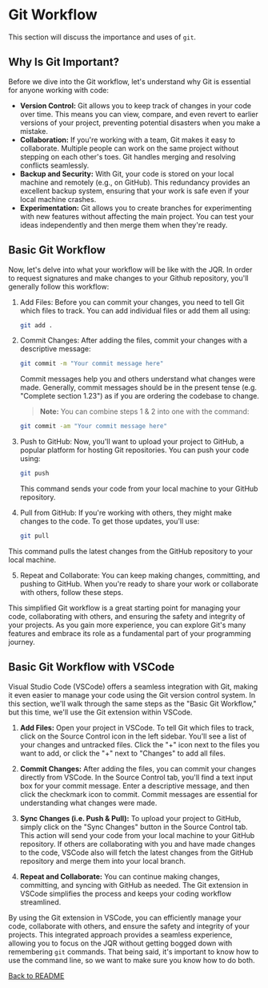 # Git Workflow
This section will discuss the importance and uses of `git`.

## Why Is Git Important?
Before we dive into the Git workflow, let's understand why Git is essential for anyone working with code:
- **Version Control:** Git allows you to keep track of changes in your code over time. This means you can view, compare, and even revert to earlier versions of your project, preventing potential disasters when you make a mistake.
- **Collaboration:** If you're working with a team, Git makes it easy to collaborate. Multiple people can work on the same project without stepping on each other's toes. Git handles merging and resolving conflicts seamlessly.
- **Backup and Security:** With Git, your code is stored on your local machine and remotely (e.g., on GitHub). This redundancy provides an excellent backup system, ensuring that your work is safe even if your local machine crashes.
- **Experimentation:** Git allows you to create branches for experimenting with new features without affecting the main project. You can test your ideas independently and then merge them when they're ready.

## Basic Git Workflow
Now, let's delve into what your workflow will be like with the JQR.  In order to request signatures and make changes to your Github repository, you'll generally follow this workflow:
1. Add Files: Before you can commit your changes, you need to tell Git which files to track. You can add individual files or add them all using:
    ```bash
    git add .
    ```

2. Commit Changes: After adding the files, commit your changes with a descriptive message:
    ```bash
    git commit -m "Your commit message here"
    ```
    Commit messages help you and others understand what changes were made.  Generally, commit messages should be in the present tense (e.g. "Complete section 1.23") as if you are ordering the codebase to change.

    > **Note:** You can combine steps 1 & 2 into one with the command:
    ```bash
    git commit -am "Your commit message here"
    ```


3. Push to GitHub: Now, you'll want to upload your project to GitHub, a popular platform for hosting Git repositories. You can push your code using:
    ```bash
    git push
    ```
    This command sends your code from your local machine to your GitHub repository.

4. Pull from GitHub: If you're working with others, they might make changes to the code. To get those updates, you'll use:
    ```bash
    git pull
    ```
This command pulls the latest changes from the GitHub repository to your local machine.

5. Repeat and Collaborate: You can keep making changes, committing, and pushing to GitHub. When you're ready to share your work or collaborate with others, follow these steps.

This simplified Git workflow is a great starting point for managing your code, collaborating with others, and ensuring the safety and integrity of your projects. As you gain more experience, you can explore Git's many features and embrace its role as a fundamental part of your programming journey.

## Basic Git Workflow with VSCode

Visual Studio Code (VSCode) offers a seamless integration with Git, making it even easier to manage your code using the Git version control system. In this section, we'll walk through the same steps as the "Basic Git Workflow," but this time, we'll use the Git extension within VSCode.

1. **Add Files:** Open your project in VSCode. To tell Git which files to track, click on the Source Control icon in the left sidebar. You'll see a list of your changes and untracked files. Click the "+" icon next to the files you want to add, or click the "+" next to "Changes" to add all files.

2. **Commit Changes:** After adding the files, you can commit your changes directly from VSCode. In the Source Control tab, you'll find a text input box for your commit message. Enter a descriptive message, and then click the checkmark icon to commit. Commit messages are essential for understanding what changes were made.

3. **Sync Changes (i.e. Push & Pull):** To upload your project to GitHub, simply click on the "Sync Changes" button in the Source Control tab. This action will send your code from your local machine to your GitHub repository. If others are collaborating with you and have made changes to the code, VSCode also will fetch the latest changes from the GitHub repository and merge them into your local branch.

4. **Repeat and Collaborate:** You can continue making changes, committing, and syncing with GitHub as needed. The Git extension in VSCode simplifies the process and keeps your coding workflow streamlined.

By using the Git extension in VSCode, you can efficiently manage your code, collaborate with others, and ensure the safety and integrity of your projects. This integrated approach provides a seamless experience, allowing you to focus on the JQR without getting bogged down with remembering `git` commands. That being said, it's important to know how to use the command line, so we want to make sure you know how to do both.

[Back to README](README.md)